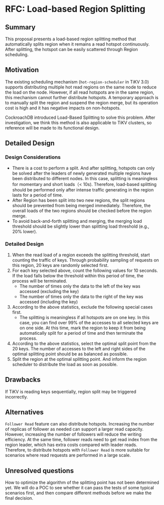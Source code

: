 # RFC: Load-based Region Splitting

## Summary

This proposal presents a load-based region splitting method that automatically splits region when it remains a read hotspot continuously. After splitting, the hotspot can be easily scattered through Region scheduling.

## Motivation

The existing scheduling mechanism (`hot-region-scheduler` in TiKV 3.0) supports distributing multiple hot read regions on the same node to reduce the load on the node. However, if all read hotspots are in the same region, this mechanism cannot further distribute hotspots. A temporary approach is to manually split the region and suspend the region merge, but its operation cost is high and it has negative impacts on non-hotspots.

CockroachDB introduced Load-Based Splitting to solve this problem. After investigation, we think this method is also applicable to TiKV clusters, so reference will be made to its functional design.


## Detailed Design

### Design Considerations

* There is a cost to perform a split. And after splitting, hotspots can only be solved after the leaders of newly generated multiple regions have been distributed to different nodes. In this case, splitting is meaningless for momentary and short  loads（< 10s). Therefore, load-based splitting should be performed only after intense traffic generating in the region lasts for a period of time.
* After Region has been split into two new regions, the split regions should be prevented from being merged immediately. Therefore, the overall loads of the two regions should be checked before the region merge.
* To avoid back-and-forth splitting and merging, the merging load threshold should be slightly lower than splitting load threshold (e.g., 20% lower).

### Detailed Design

1. When the read load of a region exceeds the splitting threshold, start counting the traffic of keys. Through probability sampling of requests on this region, 20 keys are randomly selected first.
2. For each key selected above, count the following values for 10 seconds. If the load falls below the threshold within this period of time, the process will be terminated.
    * The number of times only the data to the left of the key was accessed (excluding the key)
    * The number of times only the data to the right of the key was accessed (including the key)
3. According to the above statistics, exclude the following special cases first.
    * The splitting is meaningless if all hotspots are on one key. In this case, you can find over 99% of the accesses to all selected keys are on one side. At this time, mark the region to keep it from being automatically split for a period of time and then terminate the process.
4. According to the above statistics, select the optimal split point from the 20 keys. The number of accesses to the left and right sides of the optimal splitting point should be as balanced as possible.
5. Split the region at the optimal splitting point. And inform the region scheduler to distribute the load as soon as possible.

## Drawbacks

If TiKV is reading keys sequentially, region split may be triggered incorrectly.

## Alternatives

`Follower Read` feature can also distribute hotspots. Increasing the number of replicas of follower as needed can support a larger read capacity. However, increasing the number of followers will reduce the writing efficiency. At the same time, follower reads need to get read index from the region leader, which has extra costs compared with leader reads. Therefore, to distribute hotspots with `Follower Read` is more suitable for scenarios where read requests are performed in a large scale.

## Unresolved questions

How to optimize the algorithm of the splitting point has not been determined yet. We will do a POC to see whether it can pass the tests of some typical scenarios first, and then compare different methods before we make the final decision.

